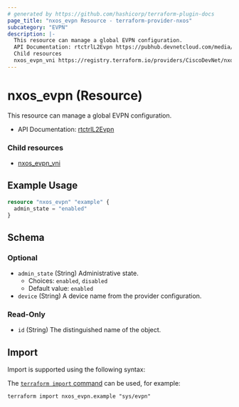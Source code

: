 ```yaml
---
# generated by https://github.com/hashicorp/terraform-plugin-docs
page_title: "nxos_evpn Resource - terraform-provider-nxos"
subcategory: "EVPN"
description: |-
  This resource can manage a global EVPN configuration.
  API Documentation: rtctrlL2Evpn https://pubhub.devnetcloud.com/media/dme-docs-10-2-2/docs/Routing%20and%20Forwarding/rtctrl:L2Evpn/
  Child resources
  nxos_evpn_vni https://registry.terraform.io/providers/CiscoDevNet/nxos/latest/docs/resources/evpn_vni
---
```


# nxos_evpn (Resource)

This resource can manage a global EVPN configuration.

- API Documentation: [rtctrlL2Evpn](https://pubhub.devnetcloud.com/media/dme-docs-10-2-2/docs/Routing%20and%20Forwarding/rtctrl:L2Evpn/)

### Child resources

- [nxos_evpn_vni](https://registry.terraform.io/providers/CiscoDevNet/nxos/latest/docs/resources/evpn_vni)

## Example Usage

```terraform
resource "nxos_evpn" "example" {
  admin_state = "enabled"
}
```

<!-- schema generated by tfplugindocs -->
## Schema

### Optional

- `admin_state` (String) Administrative state.
  - Choices: `enabled`, `disabled`
  - Default value: `enabled`
- `device` (String) A device name from the provider configuration.

### Read-Only

- `id` (String) The distinguished name of the object.

## Import

Import is supported using the following syntax:

The [`terraform import` command](https://developer.hashicorp.com/terraform/cli/commands/import) can be used, for example:

```shell
terraform import nxos_evpn.example "sys/evpn"
```
